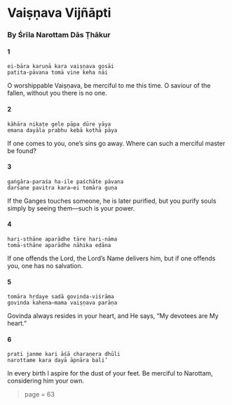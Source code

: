 # Vaiṣṇava Vijñāpti

### By Śrīla Narottam Dās Ṭhākur

#### 1

    ei-bāra karuṇā kara vaiṣṇava gosāi
    patita-pāvana tomā vine keha nāi

O worshippable Vaiṣṇava, be merciful to me this time. O saviour of the fallen, without you there is no one.

#### 2

    kāhāra nikaṭe gele pāpa dūre yāya
    emana dayāla prabhu kebā kothā pāya

If one comes to you, one’s sins go away. Where can such a merciful master be found?

#### 3

    gaṅgāra-paraśa ha-ile paśchāte pāvana
    darśane pavitra kara—ei tomāra guṇa

If the Ganges touches someone, he is later purified, but you purify souls simply by seeing them—such is your power.

#### 4

    hari-sthāne aparādhe tāre hari-nāma
    tomā-sthāne aparādhe nāhika eḍāna

If one offends the Lord, the Lord’s Name delivers him, but if one offends you, one has no salvation.

#### 5

    tomāra hṛdaye sadā govinda-viśrāma
    govinda kahena—mama vaiṣṇava parāṇa

Govinda always resides in your heart, and He says, “My devotees are My heart.”

#### 6

    prati janme kari āśā charaṇera dhūli
    narottame kara dayā āpnāra bali’

In every birth I aspire for the dust of your feet. Be merciful to Narottam, considering him your own.


> page = 63
